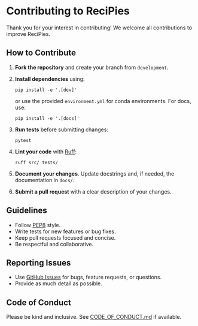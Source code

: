 # Contributing to ReciPies

Thank you for your interest in contributing! We welcome all contributions to improve ReciPies.

## How to Contribute

1. **Fork the repository** and create your branch from `development`.
2. **Install dependencies** using:
   ```
   pip install -e '.[dev]'
   ```
   or use the provided `environment.yml` for conda environments. 
For docs, use: 
   ```
   pip install -e '.[docs]'
   ```

3. **Run tests** before submitting changes:
   ```
   pytest
   ```

4. **Lint your code** with [Ruff](https://github.com/astral-sh/ruff):
   ```
   ruff src/ tests/
   ```

5. **Document your changes**. Update docstrings and, if needed, the documentation in `docs/`.

6. **Submit a pull request** with a clear description of your changes.

## Guidelines

- Follow [PEP8](https://peps.python.org/pep-0008/) style.
- Write tests for new features or bug fixes.
- Keep pull requests focused and concise.
- Be respectful and collaborative.

## Reporting Issues

- Use [GitHub Issues](https://github.com/rvandewater/ReciPies/issues) for bugs, feature requests, or questions.
- Provide as much detail as possible.

## Code of Conduct

Please be kind and inclusive. See [CODE_OF_CONDUCT.md](CODE_OF_CONDUCT.md) if available.

